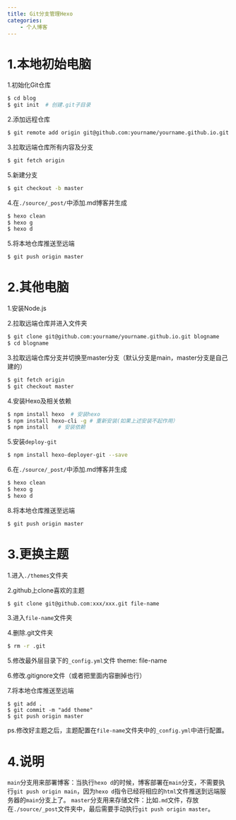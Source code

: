 ```yaml
---
title: Git分支管理Hexo
categories:
    - 个人博客
---
```

# 1.本地初始电脑
1.初始化Git仓库
```bash
$ cd blog
$ git init  # 创建.git子目录
```
<!-- more -->
2.添加远程仓库
```bash
$ git remote add origin git@github.com:yourname/yourname.github.io.git
```

3.拉取远端仓库所有内容及分支
```bash
$ git fetch origin
```

5.新建分支
```bash
$ git checkout -b master
```

4.在`./source/_post/`中添加.md博客并生成
```bash
$ hexo clean
$ hexo g
$ hexo d
```

5.将本地仓库推送至远端
```bash
$ git push origin master
```

# 2.其他电脑
1.安装Node.js

2.拉取远端仓库并进入文件夹
```bash
$ git clone git@github.com:yourname/yourname.github.io.git blogname
$ cd blogname
```

3.拉取远端仓库分支并切换至master分支（默认分支是main，master分支是自己建的）
```bash
$ git fetch origin
$ git checkout master
```

4.安装Hexo及相关依赖
```bash
$ npm install hexo	# 安装hexo
$ npm install hexo-cli -g # 重新安装(如果上述安装不起作用）
$ npm install	# 安装依赖
```

5.安装`deploy-git`
```bash
$ npm install hexo-deployer-git --save
```

6.在`./source/_post/`中添加.md博客并生成
```bash
$ hexo clean
$ hexo g
$ hexo d
```

8.将本地仓库推送至远端
```bash
$ git push origin master
```

# 3.更换主题
1.进入`./themes`文件夹

2.github上clone喜欢的主题
```bash
$ git clone git@github.com:xxx/xxx.git file-name
```

3.进入`file-name`文件夹

4.删除.git文件夹
```bash
$ rm -r .git
```

5.修改最外层目录下的`_config.yml`文件
theme: file-name

6.修改.gitignore文件（或者把里面内容删掉也行）

7.将本地仓库推送至远端
```
$ git add .
$ git commit -m "add theme"
$ git push origin master
```

ps.修改好主题之后，主题配置在`file-name`文件夹中的`_config.yml`中进行配置。


# 4.说明
`main`分支用来部署博客：当执行`hexo d`的时候，博客部署在`main`分支，不需要执行`git push origin main`，因为`hexo d`指令已经将相应的`html`文件推送到远端服务器的`main`分支上了。
`master`分支用来存储文件：比如`.md`文件，存放在`./source/_post`文件夹中，最后需要手动执行`git push origin master`。
